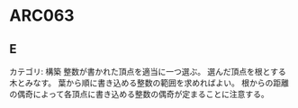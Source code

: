 # ARC063

## E
カテゴリ: 構築
整数が書かれた頂点を適当に一つ選ぶ。
選んだ頂点を根とする木とみなす。
葉から順に書き込める整数の範囲を求めればよい。
根からの距離の偶奇によって各頂点に書き込める整数の偶奇が定まることに注意する。
